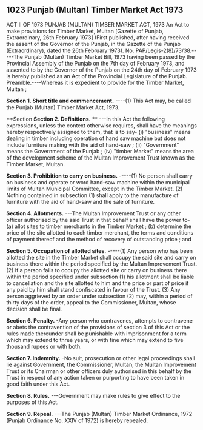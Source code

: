 ## 1023 Punjab (Multan) Timber Market Act 1973
ACT II OF 1973
PUNJAB (MULTAN) TIMBER MARKET ACT, 1973
An Act to make provisions for Timber Market, Multan
[Gazette of Punjab, Extraordinary, 26th February 1973]
(First published, after having received the assent of the Governor of the Punjab, in the Gazette of the Punjab (Extraordinary), dated the 26th February 1973).
No. PAP/Legis-2(8)/73/38.-----The Punjab (Multan) Timber Market Bill, 1973 having been passed by the Provincial Assembly of the Punjab on the 7th day of February 1973, and assented to by the Governor of the Punjab on the 24th day of February 1973 is hereby published as an Act of the Provincial Legislature of the Punjab.
Preamble.----Whereas it is expedient to provide for the Timber Market, Multan ;

**Section 1. Short title and commencement.**
----(1) This Act may, be called the Punjab (Multan) Timber Market Act, 1973.

**Section **Section 2. Definitions.**
**
---In this Act the following expressions, unless the context otherwise requires, shall have the meanings hereby respectively assigned to them, that is to say-
   (i) "business" means dealing in timber including operation of hand saw machine but does not include furniture making with the aid of hand-saw ;
   (ii) "Government" means the Government of the Punjab ;
   (iv) "timber Market" means the area of the development scheme of the Multan Improvement Trust known as the Timber Market, Multan.

**Section 3. Prohibition to carry on business.**
-----(1) No person shall carry on business and operate or word hand-saw machine within the municipal limits of Multan Municipal Committee, except in the Timber Market.
   (2) Nothing contained in subsection (1) shall apply to the manufacture of furniture with the aid of hand-saw and the sale of furniture.

**Section 4. Allotments.**
---The Multan Improvement Trust or any other officer authorised by the said Trust in that behalf shall have the power to-
   (a) allot sites to timber merchants in the Timber Market ;
   (b) determine the price of the site allotted to each timber merchant, the terms and conditions of payment thereof and the method of recovery of outstanding price ; and

**Section 5. Occupation of allotted sites.**
-----(1) Any person who has been allotted the site in the Timber Market shall occupy the said site and carry on business there within the period specified by the Multan Improvement Trust.
   (2) If a person fails to occupy the allotted site or carry on business there within the period specified under subsection (1) his allotment shall be liable to cancellation and the site allotted to him and the price or part of price if any paid by him shall stand confiscated in favour of the Trust.
   (3) Any person aggrieved by an order under subsection (2) may, within a period of thirty days of the order, appeal to the Commissioner, Multan, whose decision shall be final.

**Section 6. Penalty.**
-Any person who contravenes, attempts to contravene or abets the contravention of the provisions of section 3 of this Act or the rules made thereunder shall be punishable with imprisonment for a term which may extend to three years, or with fine which may extend to five thousand rupees or with both.

**Section 7. Indemnity.**
-No suit, prosecution or other legal proceedings shall lie against Government, the Commissioner, Multan, the Multan Improvement Trust or its Chairman or other officers duly authorised in this behalf by the Trust in respect of any action taken or purporting to have been taken in good faith under this Act.

**Section 8. Rules.**
---Government may make rules to give effect to the purposes of this Act.

**Section 9. Repeal.**
---The Punjab (Multan) Timber Market Ordinance, 1972 (Punjab Ordinance No. XXIV of 1972) is hereby repealed.

